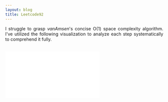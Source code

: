 ```yaml
---
layout: blog
title: Leetcode92
---
```

<p style='text-align: justify;'> I struggle to grasp <em>vanAmsen</em>'s concise O(1) space complexity algorithm. I've utilized the following visualization to analyze each step systematically to comprehend it fully. </p>
<br>

<div>
 <object class="blog_pdf" data="../assets/blog/2024-2-11-leetcode92/Leetcode_92.pdf" type="application/pdf">
   <embed src="../assets/blog/2024-2-11-leetcode92/Leetcode_92.pdf" type="application/pdf">
 </object>
</div>
